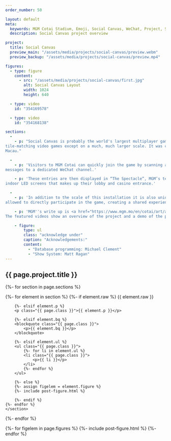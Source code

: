 ```yaml
---
order_number: 50

layout: default
meta:
  keywords: MGM Cotai Stadium, Emoji, Social Canvas, WeChat, Project, Software
  description: Social Canvas project overview

project:
  title: Social Canvas
  preview_main: "/assets/media/projects/social-canvas/preview.webm"
  preview_backup: "/assets/media/projects/social-canvas/preview.mp4"

figures:
  - type: figure
    content:
      - src: "/assets/media/projects/social-canvas/first.jpg"
        alt: Social Canvas Layout
        width: 1024
        height: 640

  - type: video
    id: "354169578"

  - type: video
    id: "354168138"

sections:
  -
    - p: "Social Canvas is probably the world's largest multiplayer game installation.  It functions like most 
tile-matching video games except on a much, much larger scale. It was created in 2018 and installed at the MGM Cotai in 
Macau."

  -
    - p: 'Visitors to MGM Cotai can quickly join the game by scanning a QR code and submit entries by sending 
messages to a dedicated WeChat channel.'

    - p: 'These entries are then displayed in “The Spectacle”, MGM’s term for the world’s largest area of permanent 
indoor LED screens that makes up their lobby and casino entrance.'

  -
    - p: 'In addition to the scale of this installation it is also unique in that it is truly interactive. Guests are 
allowed to directly participate in the game, creating a shared experience for all.' 

    - p: 'MGM''s write up is <a href="https://www.mgm.mo/en/cotai/art/art-tour/collaboration/social-canvas">here</a>. 
The featured videos show an overview of the project and a demo of the project in action.'

    - figure:
        type: ul
        class: "acknowledge under"
        caption: "Acknowledgements:"
        content:
          - "Database programming: Michael Clement"
          - "Show System: Matt Ragan"
---
```


<main class="{{ page.class }}">
    <h2 class="{{ page.class }}">{{ page.project.title }}</h2>

{%- for section in page.sections %}
    <section class="{{ page.class }}">
    {%- for element in section %}
        {%- if element.raw %}
        {{ element.raw }}

        {%- elsif element.p %}
        <p class="{{ page.class }}">{{ element.p }}</p>

        {%- elsif element.bq %}
        <blockquote class="{{ page.class }}">
            <p>{{ element.bq }}</p>
        </blockquote>

        {%- elsif element.ul %}
        <ul class="{{ page.class }}">
            {%- for li in element.ul %}
            <li class="{{ page.class }}">
                <p>{{ li }}</p>
            </li>
            {%- endfor %}
        </ul>

        {%- else %}
        {%- assign figelem = element.figure %}
        {%- include post-figure.html %}

        {%- endif %}
    {%- endfor %}
    </section>
{%- endfor %}

{%- for figelem in page.figures %}
    {%- include post-figure.html %}
{%- endfor %}
</main>